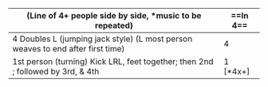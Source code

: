 |(Line of 4+ people side by side, *music to be repeated) |==In 4==|
|----|-----|
|4 Doubles L (jumping jack style) (L most person weaves to end after first time) |4|
|1st person (turning) Kick LRL, feet together; then 2nd ; followed by 3rd, & 4th |1 [*4x+]|
